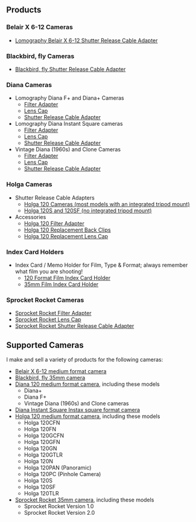 ## Products

### Belair X 6-12 Cameras ###
- [Lomography Belair X 6-12 Shutter Release Cable Adapter](belair-x-6-12-adapter)

### Blackbird, fly Cameras ###
- [Blackbird, fly Shutter Release Cable Adapter](blackbird-fly-adapter)

### Diana Cameras
- Lomography Diana F+ and Diana+ Cameras
  - [Filter Adapter](diana-f+-filter)
  - [Lens Cap](diana-f+-lens-cap)
  - [Shutter Release Cable Adapter](diana-f+-adapter)
- Lomography Diana Instant Square cameras
  - [Filter Adapter](diana-instant-square-filter)
  - [Lens Cap](diana-instant-square-lens-cap)
  - [Shutter Release Cable Adapter](diana-instant-square-adapter)
- Vintage Diana (1960s) and Clone Cameras
  - [Filter Adapter](diana-f+-filter)
  - [Lens Cap](diana-f+-lens-cap)
  - [Shutter Release Cable Adapter](diana-adapter)

### Holga Cameras
- Shutter Release Cable Adapters
  - [Holga 120 Cameras (most models with an integrated tripod mount)](holga-120-adapter)
  - [Holga 120S and 120SF (no integrated tripod mount)](holga-120s-adapter)
- Accessories
  - [Holga 120 Filter Adapter](holga-filter)
  - [Holga 120 Replacement Back Clips](holga-120-back-clips)
  - [Holga 120 Replacement Lens Cap](holga-120-lens-cap)

### Index Card Holders
- Index Card / Memo Holder for Film, Type & Format; always remember what film you are shooting!
  - [120 Format Film Index Card Holder](120-film-index-card-holder)
  - [35mm Film Index Card Holder](35mm-film-index-card-holder)

### Sprocket Rocket Cameras
  - [Sprocket Rocket Filter Adapter](lomography-sprocket-rocket-filter)
  - [Sprocket Rocket Lens Cap](lomography-sprocket-rocket-lens-cap)
  - [Sprocket Rocket Shutter Release Cable Adapter](lomography-sprocket-rocket)

## Supported Cameras
I make and sell a variety of products for the following cameras:

- [Belair X 6-12 medium format camera](http://camera-wiki.org/wiki/Lomography_Belair_X_6-12)
- [Blackbird, fly 35mm camera](http://camera-wiki.org/wiki/Blackbird,_fly)
- [Diana 120 medium format camera](https://en.wikipedia.org/wiki/Diana_(camera)), including these models
  - Diana+
  - Diana F+
  - Vintage Diana (1960s) and Clone cameras
- [Diana Instant Square Instax square format camera](http://camera-wiki.org/wiki/Diana_Instant_Square)
- [Holga 120 medium format camera](https://en.wikipedia.org/wiki/Holga), including these models
  - Holga 120CFN
  - Holga 120FN
  - Holga 120GCFN
  - Holga 120GFN
  - Holga 120GN
  - Holga 120GTLR
  - Holga 120N
  - Holga 120PAN (Panoramic)
  - Holga 120PC (Pinhole Camera)
  - Holga 120S
  - Holga 120SF
  - Holga 120TLR
- [Sprocket Rocket 35mm camera](http://camera-wiki.org/wiki/Lomographic_Sprocket_Rocket), including these models
  - Sprocket Rocket Version 1.0
  - Sprocket Rocket Version 2.0
